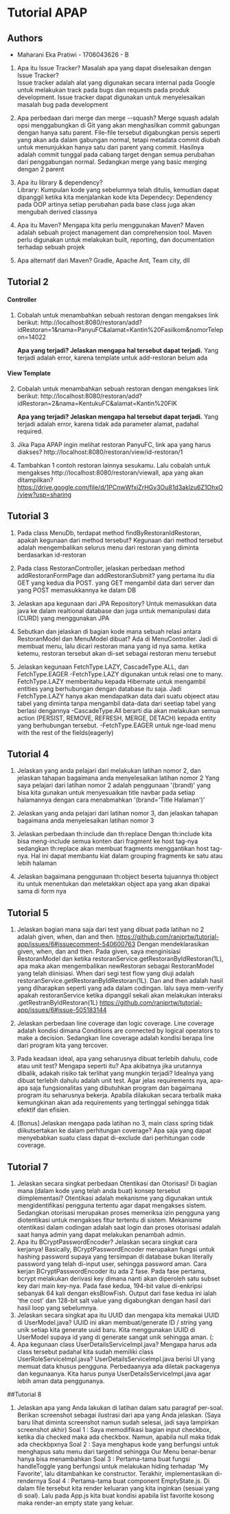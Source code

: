 # Tutorial APAP
## Authors
* Maharani Eka Pratiwi - 1706043626 - B

1. Apa itu Issue Tracker? Masalah apa yang dapat diselesaikan dengan Issue Tracker?   
Issue tracker adalah alat yang digunakan secara internal pada Google untuk melakukan track pada bugs dan requests pada produk development.
Issue tracker dapat digunakan untuk menyelesaikan masalah bug pada development ​

2. Apa perbedaan dari merge dan merge --squash?
Merge squash adalah opsi menggabungkan di Git yang akan menghasilkan commit gabungan dengan hanya satu parent. 
File-file tersebut digabungkan persis seperti yang akan ada dalam gabungan normal, tetapi metadata commit diubah untuk menunjukkan
hanya satu dari parent yang commit. Hasilnya adalah commit tunggal pada cabang target dengan semua perubahan dari penggabungan normal.
Sedangkan merge yang basic merging dengan 2 parent

3. Apa itu library & dependency?  
Library: Kumpulan kode yang sebelumnya telah ditulis, kemudian dapat dipanggil ketika kita menjalankan kode kita
Dependecy: Dependency pada OOP artinya setiap perubahan pada base class juga akan mengubah derived classnya

4. Apa itu Maven? Mengapa kita perlu menggunakan Maven? 
Maven adalah sebuah project management dan comprehension tool. Maven perlu digunakan untuk melakukan built, reporting, dan 
documentation terhadap sebuah projek

5. Apa alternatif dari Maven? Gradle, Apache Ant, Team city, dll

## Tutorial 2
 #### Controller
1. Cobalah untuk menambahkan sebuah restoran dengan mengakses link berikut:
	http://localhost:8080/restoran/add?idRestoran=1&nama=PanyuFC&alamat=Kantin%20Fasilkom&nomorTelepon=14022

	**Apa yang terjadi? Jelaskan mengapa hal tersebut dapat terjadi.**
	Yang terjadi adalah error, karena template untuk add-restoran belum ada

 #### View Template
2. Cobalah untuk menambahkan sebuah restoran dengan mengakses link berikut:
	http://localhost:8080/restoran/add?idRestoran=2&nama=KentukuFC&alamat=Kantin%20FIK
	
	**Apa yang terjadi? Jelaskan mengapa hal tersebut dapat terjadi.**
	Yang terjadi adalah error, karena tidak ada parameter alamat, padahal required. 

3. Jika Papa APAP ingin melihat restoran PanyuFC, link apa yang harus diakses?
	http://localhost:8080/restoran/view/id-restoran/1

4. Tambahkan 1 contoh restoran lainnya sesukamu. Lalu cobalah untuk mengakses http://localhost:8080/restoran/viewall, apa yang akan ditampilkan? 
	https://drive.google.com/file/d/1PCnwWfxjZrHGv3Ou81d3aklzu6Z1OhxO/view?usp=sharing
	
## Tutorial 3
1. Pada class MenuDb, terdapat method findByRestoranIdRestoran, apakah kegunaan dari
method tersebut?
Kegunaan dari method tersebut adalah mengembalikan selurus menu dari restoran yang diminta berdasarkan id-restoran

2. Pada class RestoranController, jelaskan perbedaan method addRestoranFormPage dan
addRestoranSubmit?
yang pertama itu dia GET yang kedua dia POST. yang GET mengambil data dari server dan yang POST memasukkannya ke dalam DB

3. Jelaskan apa kegunaan dari JPA Repository?
Untuk memasukkan data java ke dalam realtional database dan juga untuk memanipulasi data (CURD) yang menggunakan JPA 

4. Sebutkan dan jelaskan di bagian kode mana sebuah relasi antara RestoranModel dan
MenuModel dibuat?
Ada di MenuController. Jadi di membuat menu, lalu dicari restoran mana yang id nya sama. ketika ketemu, restoran tersebut akan di-set
sebagai restoran menu tersebut

5. Jelaskan kegunaan FetchType.LAZY, CascadeType.ALL, dan FetchType.EAGER
-FetchType.LAZY digunakan untuk relasi one to many. FetchType.LAZY memberitahu kepada Hibernate untuk mengambil entities yang berhubungan
dengan database itu saja. Jadi FetchType.LAZY hanya akan mendapatkan data dari suatu objeect atau tabel yang diminta tanpa mengambil 
data-data dari seetiap tabel yang berlasi dengannya
-CascadeType.All berarti dia akan melakukan semua action (PERSIST, REMOVE, REFRESH, MERGE, DETACH) kepada entity yang berhubungan tersebut.
-FetchType.EAGER untuk nge-load menu with the rest of the fields(eagerly)

## Tutorial 4
1. Jelaskan yang anda pelajari dari melakukan latihan nomor 2, dan jelaskan tahapan bagaimana
anda menyelesaikan latihan nomor 2
Yang saya pelajari dari latihan nomor 2 adalah penggunaan '(brand)' yang bisa kita gunakan untuk menyesuaikan title navbar
pada setiap halamannya dengan cara menabmahkan '(brand='Title Halaman')'
2. Jelaskan yang anda pelajari dari latihan nomor 3, dan jelaskan tahapan bagaimana anda
menyelesaikan latihan nomor 3

3. Jelaskan perbedaan th:include dan th:replace
Dengan th:include kita bisa meng-include semua konten dari fragment ke host tag-nya sedangkan th:replace akan
membuat fragments menggantikan host tag-nya. Hal ini dapat membantu kiat dalam grouping fragments ke satu atau lebih halaman
4. Jelaskan bagaimana penggunaan th:object beserta tujuannya
th:object itu untuk menentukan dan meletakkan object apa yang akan dipakai sama di form nya

## Tutorial 5
1. Jelaskan bagian mana saja dari test yang dibuat pada latihan no 2 adalah given, when, dan and
then.
https://github.com/raniprtw/tutorial-app/issues/6#issuecomment-540600763
Dengan mendeklarasikan given, when, dan and then. Pada given, saya menginisiasi RestoranModel dan ketika restoranService.getRestoranByIdRestoran(1L), 
apa maka akan mengembalikan newRestoran sebagai RestoranModel yang telah diinisiasi. When dari segi test flow yang diuji adalah
restoranService.getRestoranByIdRestoran(1L). Dan and then adalah hasil yang diharapkan seperti yang ada dalam codingan. lalu saya mem-verify
apakah restoranService ketika dipanggil sekali akan melakukan interaksi .getRestranByIdRestoran(1L)
https://github.com/raniprtw/tutorial-app/issues/6#issue-505183144

2. Jelaskan perbedaan line coverage dan logic coverage.
Line coverage adalah kondisi dimana Conditions are connected by logical operators to make a decision. Sedangkan line coverage adalah 
kondisi berapa line dari program kita yang tercover.

3. Pada keadaan ideal, apa yang seharusnya dibuat terlebih dahulu, code atau unit test? Mengapa
seperti itu? Apa akibatnya jika urutannya dibalik, adakah risiko tak terlihat yang mungkin
terjadi?
Idealnya yang dibuat terlebih dahulu adalah unit test. Agar jelas requirements nya, apa-apa saja fungsionalitas yang dibutuhkan program
dan bagaimana program itu seharusnya bekerja. Apabila dilakukan secara terbalik maka kemungkinan akan ada requirements yang tertinggal
sehingga tidak efektif dan efisien.

4. [Bonus] Jelaskan mengapa pada latihan no 3, main class spring tidak diikutsertakan ke dalam
perhitungan coverage? Apa saja yang dapat menyebabkan suatu class dapat di-exclude dari
perhitungan code coverage.

## Tutorial 7
1. Jelaskan secara singkat perbedaan Otentikasi dan Otorisasi! Di bagian mana (dalam kode yang telah anda buat)
konsep tersebut diimplementasi?
Otentikasi adalah mekanisme yang digunakan untuk mengidentifikasi pengguna tertentu agar dapat mengakses sistem. 
Sedangkan otorisasi merupakan proses memeriksa izin pengguna yang diotentikasi untuk mengakses fitur tertentu di sistem. 
Mekanisme otentikasi dalam codingan adalah saat login dan proses otorisasi adalah saat hanya admin yang dapat melakukan penambah admin. 
2. Apa itu BCryptPasswordEncoder? Jelaskan secara singkat cara kerjanya!
Basically, BCryptPasswordEncoder merupakan fungsi untuk hashing password supaya yang tersimpan di database bukan literally password
yang telah di-input user, sehingga password aman. Cara kerjan BCryptPasswordEncoder itu ada 2 fase. Pada fase pertama, bcrypt melakukan	
derivasi key dimana nanti akan diperoleh satu subset key dari main key-nya. Pada fase kedua, 194-bit value di-enkripsi sebanyak 64 kali 
dengan eksBlowFish. Output dari fase kedua ini ialah 'the cost' dan 128-bit salt value yang digabungkan dengan hasil dari hasil loop 
yang sebelumnya.
3. Jelaskan secara singkat apa itu UUID dan mengapa kita memakai UUID di UserModel.java?
UUID ini akan membuat/generate ID / string yang unik setiap kita generate uuid baru. Kita menggunakan UUID di UserModel supaya id yang di
generate sangat unik sehingga aman. (:
4. Apa kegunaan class UserDetailsServiceImpl.java? Mengapa harus ada class tersebut padahal kita sudah
 memiliki class UserRoleServiceImpl.java?
UserDetailsServiceImpl.java berisi UI yang memuat data khusus pengguna. Perbedaanyya ada diletak packagenya dan kegunaanya.
Kita harus punya UserDetailsServiceImpl.java agar lebih aman data penggunanya.

##Tutorial 8
1. Jelaskan apa yang Anda lakukan di latihan dalam satu paragraf per-soal. Berikan screenshot
sebagai ilustrasi dari apa yang Anda jelaskan. (Saya baru lihat diminta screenshot namun sudah selesai, jadi saya lampirkan screenshot akhir)
Soal 1 : Saya memodifikasi bagian input checkbox, ketika dia checked maka ada checkbox. Namun, apabila null maka tidak ada checkbpxnya
Soal 2 : Saya menghapus kode yang berfungsi untuk menghapus satu menu dari targetInd sehingga Our Menu benar-benar hanya bisa menambahkan
Soal 3 : Pertama-tama buat fungsi handleToggle yang berfungsi untuk melakukan hiding terhadap 'My Favorite', lalu ditambahkan ke constructor.
Terakhir, implementasikan di-rendernya
Soal 4 : Pertama-tama buat component EmptyState.js. Di dalam file tersebut kita render keluaran yang kita inginkan (sesuai yang di soal).
Lalu pada App.js kita buat kondisi apabila list favorite kosong maka render-an empty state yang keluar.
